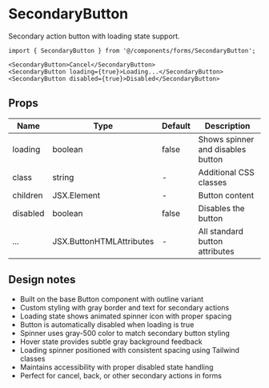 # SecondaryButton

Secondary action button with loading state support.

```tsx
import { SecondaryButton } from '@/components/forms/SecondaryButton';

<SecondaryButton>Cancel</SecondaryButton>
<SecondaryButton loading={true}>Loading...</SecondaryButton>
<SecondaryButton disabled={true}>Disabled</SecondaryButton>
```

## Props

| Name     | Type                                      | Default | Description                         |
|----------|-------------------------------------------|---------|-------------------------------------|
| loading  | boolean                                   | false   | Shows spinner and disables button  |
| class    | string                                    | -       | Additional CSS classes              |
| children | JSX.Element                               | -       | Button content                      |
| disabled | boolean                                   | false   | Disables the button                 |
| ...      | JSX.ButtonHTMLAttributes<HTMLButtonElement>| -      | All standard button attributes      |

## Design notes

- Built on the base Button component with outline variant
- Custom styling with gray border and text for secondary actions
- Loading state shows animated spinner icon with proper spacing
- Button is automatically disabled when loading is true
- Spinner uses gray-500 color to match secondary button styling
- Hover state provides subtle gray background feedback
- Loading spinner positioned with consistent spacing using Tailwind classes
- Maintains accessibility with proper disabled state handling
- Perfect for cancel, back, or other secondary actions in forms
